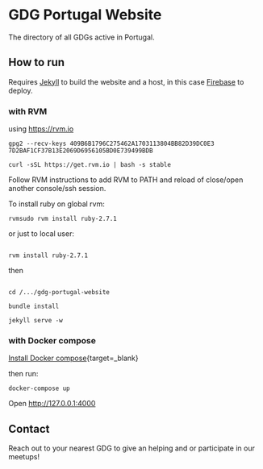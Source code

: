 # GDG Portugal Website

The directory of all GDGs active in Portugal.

## How to run

Requires [Jekyll](https://jekyllrb.com/) to build the website and a host, in this case [Firebase](https://firebase.google.com/) to deploy.


### with RVM

using https://rvm.io

```
gpg2 --recv-keys 409B6B1796C275462A1703113804BB82D39DC0E3 7D2BAF1CF37B13E2069D6956105BD0E739499BDB

curl -sSL https://get.rvm.io | bash -s stable
```

Follow RVM instructions to add RVM to PATH and reload of close/open another console/ssh session.

To install ruby on global rvm:

```
rvmsudo rvm install ruby-2.7.1

````

or just to local user:

```

rvm install ruby-2.7.1

```

then

```

cd /.../gdg-portugal-website

bundle install

jekyll serve -w

```

### with Docker compose

[Install Docker compose](https://docs.docker.com/compose/install/){target=_blank}

then run:

```
docker-compose up
```

Open http://127.0.0.1:4000


## Contact

Reach out to your nearest GDG to give an helping and or participate in our meetups!